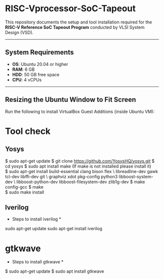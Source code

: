 # RISC-Vprocessor-SoC-Tapeout

This repository documents the setup and tool installation required for the **RISC-V Reference SoC Tapeout Program** conducted by VLSI System Design (VSD).  

---

## System Requirements
- **OS**: Ubuntu 20.04 or higher  
- **RAM**: 6 GB  
- **HDD**: 50 GB free space  
- **CPU**: 4 vCPUs  

---

## Resizing the Ubuntu Window to Fit Screen
Run the following to install VirtualBox Guest Additions (inside Ubuntu VM):

# Tool check 

## Yosys 
$ sudo apt-get update 
$ git clone https://github.com/YosysHQ/yosys.git 
$ cd yosys 
$ sudo apt install make (If make is not installed please install it)  
$ sudo apt-get install build-essential clang bison flex \ 
libreadline-dev gawk tcl-dev libffi-dev git \ 
graphviz xdot pkg-config python3 libboost-system-dev \ 
libboost-python-dev libboost-filesystem-dev zlib1g-dev 
$ make config-gcc 
$ make  
$ sudo make install 

## Iverilog 
* Steps to install iverilog *
  
sudo apt-get update 
sudo apt-get install iverilog

# gtkwave 
* Steps to install gtkwave *
  
$ sudo apt-get update 
$ sudo apt install gtkwave 

